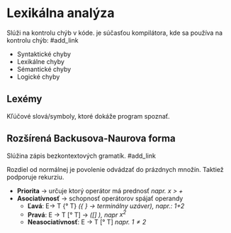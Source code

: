 # Lexikálna analýza

Slúži na kontrolu chýb v kóde. je súčasťou kompilátora, kde sa používa na kontrolu chýb:
#add_link 
- Syntaktické chyby
- Lexikálne chyby
- Sémantické chyby
- Logické chyby


## Lexémy
Kľúčové slová/symboly, ktoré dokáže program spoznať.

## Rozšírená Backusova-Naurova forma
Slúžina zápis bezkontextových gramatík.
#add_link


Rozdiel od normálnej je povolenie odvádzať do prázdnych množín. Taktiež podporuje rekurziu.

- **Priorita** -> určuje ktorý operátor má prednosť *napr. x > +*
- **Asociatívnosť** -> schopnosť operátorov spájať operandy
	- **Ľavá**: E-> T {° T} *({ } -> terminálny uzáver), napr.: 1+2* 
	- **Pravá**: E -> T [° T] -> *([] ), napr $x^2$*
	- **Neasociatívnosť**: E -> T [° T] *napr. $1 \neq 2$*

